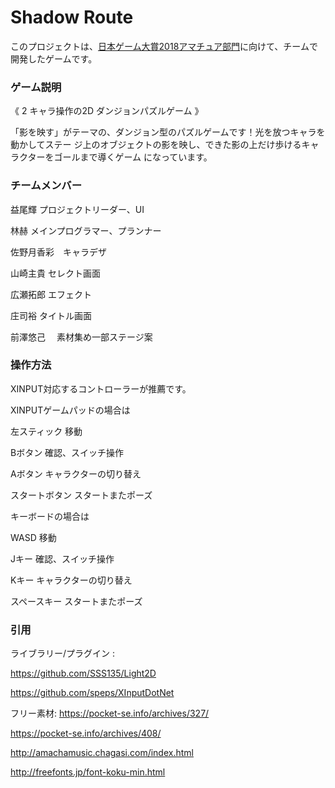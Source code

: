 # Shadow Route

このプロジェクトは、[日本ゲーム大賞2018アマチュア部門](http://awards.cesa.or.jp/cat/cat_03.html)に向けて、チームで開発したゲームです。

### ゲーム説明

《 2 キャラ操作の2D ダンジョンパズルゲーム 》

「影を映す」がテーマの、ダンジョン型のパズルゲームです！光を放つキャラを動かしてステー
ジ上のオブジェクトの影を映し、できた影の上だけ歩けるキャラクターをゴールまで導くゲーム
になっています。

### チームメンバー

益尾輝		プロジェクトリーダー、UI

林赫		メインプログラマー、プランナー

佐野月香彩　キャラデザ

山崎主貴	セレクト画面

広瀬拓郎	エフェクト

庄司裕		タイトル画面

前澤悠己　	素材集め一部ステージ案

### 操作方法

XINPUT対応するコントローラーが推薦です。

XINPUTゲームパッドの場合は

左スティック     移動

Bボタン          確認、スイッチ操作

Aボタン          キャラクターの切り替え

スタートボタン   スタートまたポーズ


キーボードの場合は

WASD      移動

Jキー     確認、スイッチ操作

Kキー     キャラクターの切り替え

スペースキー    スタートまたポーズ

### 引用

ライブラリー/プラグイン :

https://github.com/SSS135/Light2D

https://github.com/speps/XInputDotNet


フリー素材:
https://pocket-se.info/archives/327/

https://pocket-se.info/archives/408/

http://amachamusic.chagasi.com/index.html

http://freefonts.jp/font-koku-min.html
